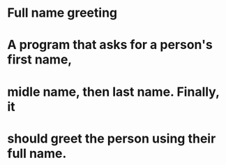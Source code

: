 # Full name greeting
# A program that asks for a person's first name,
# midle name, then last name. Finally, it
# should greet the person using their full name.
